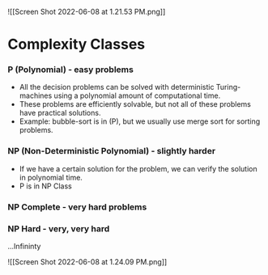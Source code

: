 ![[Screen Shot 2022-06-08 at 1.21.53 PM.png]]

# Complexity Classes

### P (Polynomial) - easy problems
- All the decision problems can be solved with deterministic Turing-machines using a polynomial amount of computational time.
- These problems are efficiently solvable, but not all of these problems have practical solutions. 
- Example: bubble-sort is in (P), but we usually use merge sort for sorting problems.

### NP (Non-Deterministic Polynomial) - slightly harder
- If we have a certain solution for the problem, we can verify the solution in polynomial time.
- P is in NP Class

### NP Complete - very hard problems

### NP Hard - very, very hard

...Infininty

![[Screen Shot 2022-06-08 at 1.24.09 PM.png]]